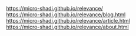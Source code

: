 https://micro-shadi.github.io/relevance/ <br>
https://micro-shadi.github.io/relevance/blog.html <br>
https://micro-shadi.github.io/relevance/article.html <br>
https://micro-shadi.github.io/relevance/about.html <br>
